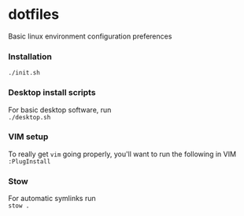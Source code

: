 # dotfiles
Basic linux environment configuration preferences

### Installation
```./init.sh```


### Desktop install scripts

For basic desktop software, run  
```./desktop.sh```

### VIM setup

To really get `vim` going properly, you'll want to run the following in VIM  
```:PlugInstall```

### Stow

For automatic symlinks run  
```stow .```